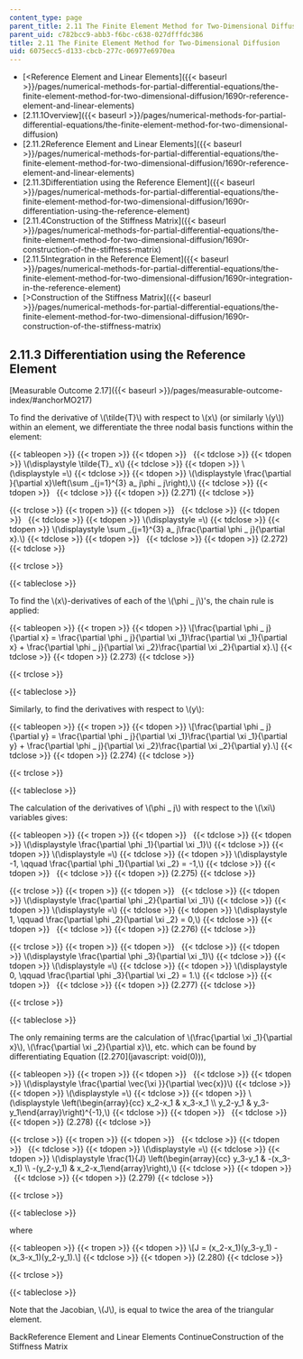 ```yaml
---
content_type: page
parent_title: 2.11 The Finite Element Method for Two-Dimensional Diffusion
parent_uid: c782bcc9-abb3-f6bc-c638-027dfffdc386
title: 2.11 The Finite Element Method for Two-Dimensional Diffusion
uid: 6075ecc5-d133-cbcb-277c-06977e6970ea
---
```


*   [<Reference Element and Linear Elements]({{< baseurl >}}/pages/numerical-methods-for-partial-differential-equations/the-finite-element-method-for-two-dimensional-diffusion/1690r-reference-element-and-linear-elements)
*   [2.11.1Overview]({{< baseurl >}}/pages/numerical-methods-for-partial-differential-equations/the-finite-element-method-for-two-dimensional-diffusion)
*   [2.11.2Reference Element and Linear Elements]({{< baseurl >}}/pages/numerical-methods-for-partial-differential-equations/the-finite-element-method-for-two-dimensional-diffusion/1690r-reference-element-and-linear-elements)
*   [2.11.3Differentiation using the Reference Element]({{< baseurl >}}/pages/numerical-methods-for-partial-differential-equations/the-finite-element-method-for-two-dimensional-diffusion/1690r-differentiation-using-the-reference-element)
*   [2.11.4Construction of the Stiffness Matrix]({{< baseurl >}}/pages/numerical-methods-for-partial-differential-equations/the-finite-element-method-for-two-dimensional-diffusion/1690r-construction-of-the-stiffness-matrix)
*   [2.11.5Integration in the Reference Element]({{< baseurl >}}/pages/numerical-methods-for-partial-differential-equations/the-finite-element-method-for-two-dimensional-diffusion/1690r-integration-in-the-reference-element)
*   [\>Construction of the Stiffness Matrix]({{< baseurl >}}/pages/numerical-methods-for-partial-differential-equations/the-finite-element-method-for-two-dimensional-diffusion/1690r-construction-of-the-stiffness-matrix)

2.11.3 Differentiation using the Reference Element
--------------------------------------------------

[Measurable Outcome 2.17]({{< baseurl >}}/pages/measurable-outcome-index/#anchorMO217)

To find the derivative of \\(\\tilde{T}\\) with respect to \\(x\\) (or similarly \\(y\\)) within an element, we differentiate the three nodal basis functions within the element:

{{< tableopen >}}
{{< tropen >}}
{{< tdopen >}}
 
{{< tdclose >}}
{{< tdopen >}}
\\(\\displaystyle \\tilde{T}\_ x\\)
{{< tdclose >}}
{{< tdopen >}}
\\(\\displaystyle =\\)
{{< tdclose >}}
{{< tdopen >}}
\\(\\displaystyle \\frac{\\partial }{\\partial x}\\left(\\sum \_{j=1}^{3} a\_ j\\phi \_ j\\right),\\)
{{< tdclose >}}
{{< tdopen >}}
 
{{< tdclose >}}
{{< tdopen >}}
(2.271)
{{< tdclose >}}

{{< trclose >}}
{{< tropen >}}
{{< tdopen >}}
 
{{< tdclose >}}
{{< tdopen >}}
 
{{< tdclose >}}
{{< tdopen >}}
\\(\\displaystyle =\\)
{{< tdclose >}}
{{< tdopen >}}
\\(\\displaystyle \\sum \_{j=1}^{3} a\_ j\\frac{\\partial \\phi \_ j}{\\partial x}.\\)
{{< tdclose >}}
{{< tdopen >}}
 
{{< tdclose >}}
{{< tdopen >}}
(2.272)
{{< tdclose >}}

{{< trclose >}}

{{< tableclose >}}

To find the \\(x\\)-derivatives of each of the \\(\\phi \_ j\\)'s, the chain rule is applied:

{{< tableopen >}}
{{< tropen >}}
{{< tdopen >}}
\\\[\\frac{\\partial \\phi \_ j}{\\partial x} = \\frac{\\partial \\phi \_ j}{\\partial \\xi \_1}\\frac{\\partial \\xi \_1}{\\partial x} + \\frac{\\partial \\phi \_ j}{\\partial \\xi \_2}\\frac{\\partial \\xi \_2}{\\partial x}.\\\]
{{< tdclose >}}
{{< tdopen >}}
(2.273)
{{< tdclose >}}

{{< trclose >}}

{{< tableclose >}}

Similarly, to find the derivatives with respect to \\(y\\):

{{< tableopen >}}
{{< tropen >}}
{{< tdopen >}}
\\\[\\frac{\\partial \\phi \_ j}{\\partial y} = \\frac{\\partial \\phi \_ j}{\\partial \\xi \_1}\\frac{\\partial \\xi \_1}{\\partial y} + \\frac{\\partial \\phi \_ j}{\\partial \\xi \_2}\\frac{\\partial \\xi \_2}{\\partial y}.\\\]
{{< tdclose >}}
{{< tdopen >}}
(2.274)
{{< tdclose >}}

{{< trclose >}}

{{< tableclose >}}

The calculation of the derivatives of \\(\\phi \_ j\\) with respect to the \\(\\xi\\) variables gives:

{{< tableopen >}}
{{< tropen >}}
{{< tdopen >}}
 
{{< tdclose >}}
{{< tdopen >}}
\\(\\displaystyle \\frac{\\partial \\phi \_1}{\\partial \\xi \_1}\\)
{{< tdclose >}}
{{< tdopen >}}
\\(\\displaystyle =\\)
{{< tdclose >}}
{{< tdopen >}}
\\(\\displaystyle -1, \\qquad \\frac{\\partial \\phi \_1}{\\partial \\xi \_2} = -1,\\)
{{< tdclose >}}
{{< tdopen >}}
 
{{< tdclose >}}
{{< tdopen >}}
(2.275)
{{< tdclose >}}

{{< trclose >}}
{{< tropen >}}
{{< tdopen >}}
 
{{< tdclose >}}
{{< tdopen >}}
\\(\\displaystyle \\frac{\\partial \\phi \_2}{\\partial \\xi \_1}\\)
{{< tdclose >}}
{{< tdopen >}}
\\(\\displaystyle =\\)
{{< tdclose >}}
{{< tdopen >}}
\\(\\displaystyle 1, \\qquad \\frac{\\partial \\phi \_2}{\\partial \\xi \_2} = 0,\\)
{{< tdclose >}}
{{< tdopen >}}
 
{{< tdclose >}}
{{< tdopen >}}
(2.276)
{{< tdclose >}}

{{< trclose >}}
{{< tropen >}}
{{< tdopen >}}
 
{{< tdclose >}}
{{< tdopen >}}
\\(\\displaystyle \\frac{\\partial \\phi \_3}{\\partial \\xi \_1}\\)
{{< tdclose >}}
{{< tdopen >}}
\\(\\displaystyle =\\)
{{< tdclose >}}
{{< tdopen >}}
\\(\\displaystyle 0, \\qquad \\frac{\\partial \\phi \_3}{\\partial \\xi \_2} = 1.\\)
{{< tdclose >}}
{{< tdopen >}}
 
{{< tdclose >}}
{{< tdopen >}}
(2.277)
{{< tdclose >}}

{{< trclose >}}

{{< tableclose >}}

The only remaining terms are the calculation of \\(\\frac{\\partial \\xi \_1}{\\partial x}\\), \\(\\frac{\\partial \\xi \_2}{\\partial x}\\), etc. which can be found by differentiating Equation ([2.270](javascript: void(0))),

{{< tableopen >}}
{{< tropen >}}
{{< tdopen >}}
 
{{< tdclose >}}
{{< tdopen >}}
\\(\\displaystyle \\frac{\\partial \\vec{\\xi }}{\\partial \\vec{x}}\\)
{{< tdclose >}}
{{< tdopen >}}
\\(\\displaystyle =\\)
{{< tdclose >}}
{{< tdopen >}}
\\(\\displaystyle \\left(\\begin{array}{cc} x\_2-x\_1 & x\_3-x\_1 \\\\ y\_2-y\_1 & y\_3-y\_1\\end{array}\\right)^{-1},\\)
{{< tdclose >}}
{{< tdopen >}}
 
{{< tdclose >}}
{{< tdopen >}}
(2.278)
{{< tdclose >}}

{{< trclose >}}
{{< tropen >}}
{{< tdopen >}}
 
{{< tdclose >}}
{{< tdopen >}}
 
{{< tdclose >}}
{{< tdopen >}}
\\(\\displaystyle =\\)
{{< tdclose >}}
{{< tdopen >}}
\\(\\displaystyle \\frac{1}{J} \\left(\\begin{array}{cc} y\_3-y\_1 & -(x\_3-x\_1) \\\\ -(y\_2-y\_1) & x\_2-x\_1\\end{array}\\right),\\)
{{< tdclose >}}
{{< tdopen >}}
 
{{< tdclose >}}
{{< tdopen >}}
(2.279)
{{< tdclose >}}

{{< trclose >}}

{{< tableclose >}}

where

{{< tableopen >}}
{{< tropen >}}
{{< tdopen >}}
\\\[J = (x\_2-x\_1)(y\_3-y\_1) - (x\_3-x\_1)(y\_2-y\_1).\\\]
{{< tdclose >}}
{{< tdopen >}}
(2.280)
{{< tdclose >}}

{{< trclose >}}

{{< tableclose >}}

Note that the Jacobian, \\(J\\), is equal to twice the area of the triangular element.

BackReference Element and Linear Elements ContinueConstruction of the Stiffness Matrix